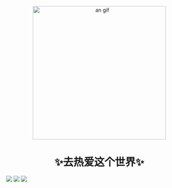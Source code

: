 <div align="center">
<img height="360" src="https://img2.imgtp.com/2024/03/16/BJ8vR1vK.gif" alt="an gif" />
</div>

<center>
    <h1>✨去热爱这个世界✨</h1>
</center>
<ul style="display:none">
    <li>
        <h4>Tasklist 正在开发....</h4>
    </li>
</ul
<img src="https://img.shields.io/badge/javascript-2f2e2d.svg?&style=for-the-badge&logo=javascript&logoColor=f7df1e"/>
<img src="https://img.shields.io/badge/typescript%20-%23007ACC.svg?&style=for-the-badge&logo=typescript&logoColor=white"/>
<img src="https://img.shields.io/badge/python-457faf.svg?&style=for-the-badge&logo=python&logoColor=fde054"/>
<img src="https://img.shields.io/badge/C-fffcfc.svg?&style=for-the-badge&logo=C&logoColor=a7b8ca"/>





